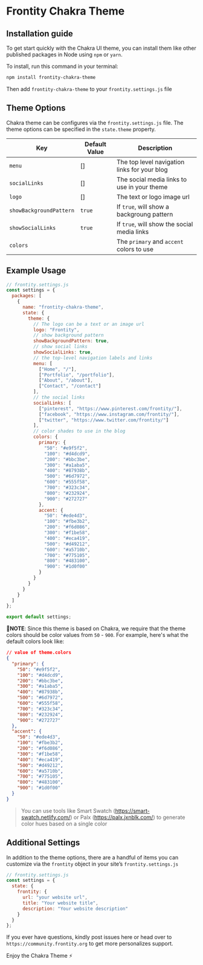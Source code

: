 # Frontity Chakra Theme

## Installation guide

To get start quickly with the Chakra UI theme, you can install them like other published packages in Node using `npm` or `yarn`.

To install, run this command in your terminal:

```sh
npm install frontity-chakra-theme
```

Then add `frontity-chakra-theme` to your `frontity.settings.js` file

## Theme Options

Chakra theme can be configures via the `frontity.settings.js` file. The theme options can be specified in the `state.theme` property.

| Key                     | Default Value | Description                                  |
| ----------------------- | ------------- | -------------------------------------------- |
| `menu`                  | []            | The top level navigation links for your blog |
| `socialLinks`           | []            | The social media links to use in your theme  |
| `logo`                  | []            | The text or logo image url                   |
| `showBackgroundPattern` | `true`        | If `true`, will show a backgroung pattern    |
| `showSocialLinks`       | `true`        | If `true`, will show the social media links  |
| `colors`                |               | The `primary` and `accent` colors to use     |

## Example Usage

```js
// frontity.settings.js
const settings = {
  packages: [
    {
      name: "frontity-chakra-theme",
      state: {
        theme: {
          // The logo can be a text or an image url
          logo: "Frontity",
          // show background pattern
          showBackgroundPattern: true,
          // show social links
          showSocialLinks: true,
          // the top-level navigation labels and links
          menu: [
            ["Home", "/"],
            ["Portfolio", "/portfolio"],
            ["About", "/about"],
            ["Contact", "/contact"]
          ],
          // the social links
          socialLinks: [
            ["pinterest", "https://www.pinterest.com/frontity/"],
            ["facebook", "https://www.instagram.com/frontity/"],
            ["twitter", "https://www.twitter.com/frontity/"]
          ],
          // color shades to use in the blog
          colors: {
            primary: {
              "50": "#e9f5f2",
              "100": "#d4dcd9",
              "200": "#bbc3be",
              "300": "#a1aba5",
              "400": "#87938b",
              "500": "#6d7972",
              "600": "#555f58",
              "700": "#323c34",
              "800": "#232924",
              "900": "#272727"
            },
            accent: {
              "50": "#ede4d3",
              "100": "#fbe3b2",
              "200": "#f6d086",
              "300": "#f1be58",
              "400": "#eca419",
              "500": "#d49212",
              "600": "#a5710b",
              "700": "#775105",
              "800": "#483100",
              "900": "#1d0f00"
            }
          }
        }
      }
    }
  ]
};

export default settings;
```

**🚨NOTE**: Since this theme is based on Chakra, we require that the theme colors should be color values from `50` - `900`. For example, here's what the default colors look like:

```json
// value of theme.colors
{
  "primary": {
    "50": "#e9f5f2",
    "100": "#d4dcd9",
    "200": "#bbc3be",
    "300": "#a1aba5",
    "400": "#87938b",
    "500": "#6d7972",
    "600": "#555f58",
    "700": "#323c34",
    "800": "#232924",
    "900": "#272727"
  },
  "accent": {
    "50": "#ede4d3",
    "100": "#fbe3b2",
    "200": "#f6d086",
    "300": "#f1be58",
    "400": "#eca419",
    "500": "#d49212",
    "600": "#a5710b",
    "700": "#775105",
    "800": "#483100",
    "900": "#1d0f00"
  }
}
```

> You can use tools like Smart Swatch (https://smart-swatch.netlify.com/) or Palx (https://palx.jxnblk.com/) to generate color hues based on a single color

## Additional Settings

In addition to the theme options, there are a handful of items you can customize via the `frontity` object in your site’s `frontity.settings.js`

```js
// frontity.settings.js
const settings = {
  state: {
    frontity: {
      url: "your website url",
      title: "Your website title",
      description: "Your website description"
    }
  }
};
```

If you ever have questions, kindly post issues here or head over to `https://community.frontity.org` to get more personalizes support.

Enjoy the Chakra Theme ⚡️
